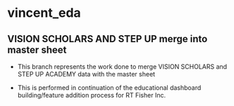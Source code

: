 # vincent_eda

## VISION SCHOLARS AND STEP UP merge into master sheet

- This branch represents the work done to merge VISION SCHOLARS and STEP UP ACADEMY data with the master sheet

- This is performed in continuation of the educational dashboard building/feature addition process for RT Fisher Inc.
